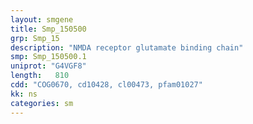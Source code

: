 ```yaml
---
layout: smgene
title: Smp_150500
grp: Smp_15
description: "NMDA receptor glutamate binding chain"
smp: Smp_150500.1
uniprot: "G4VGF8"
length:   810
cdd: "COG0670, cd10428, cl00473, pfam01027"
kk: ns
categories: sm
---
```


